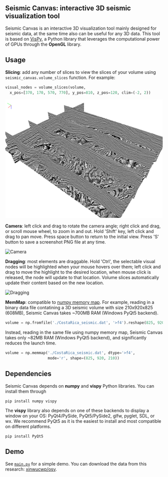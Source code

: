 Seismic Canvas: interactive 3D seismic visualization tool
-----------------------------------------------------

Seismic Canvas is an interactive 3D visualization tool mainly designed for seismic data, at the same time also can be useful for any 3D data.
This tool is based on [VisPy](https://github.com/vispy/vispy), a Python library that leverages the computational power of GPUs through the **OpenGL** library.

Usage
--------

**Slicing**: add any number of slices to view the slices of your volume using `seismic_canvas.volume_slices` function. For example:
```python
visual_nodes = volume_slices(volume,
  x_pos=[370, 170, 570, 770], y_pos=810, z_pos=120, clim=(-2, 2))
```

<img src='./imgs/Slicing.png' alt='Slicing' width=720/>

**Camera**: left click and drag to rotate the camera angle; right click and drag, or scroll mouse wheel, to zoom in and out. Hold 'Shift' key, left click and drag to pan move. Press space button to return to the initial view. Press 'S' button to save a screenshot PNG file at any time.

<img src='./imgs/Camera.gif' alt='Camera' width=720/>

**Dragging**: most elements are draggable. Hold 'Ctrl', the selectable visual nodes will be highlighted when your mouse hovers over them; left click and drag to move the highlight to the desired location, when mouse click is released, the node will update to that location. Volume slices automatically update their content based on the new location.

<img src='./imgs/Dragging.gif' alt='Dragging' width=720/>

**MemMap**: compatible to [numpy memory map](https://docs.scipy.org/doc/numpy/reference/generated/numpy.memmap.html). For example, reading in a binary data file contatining a 3D seismic volume with size 210x920x825 (608MB), Seismic Canvas takes ~700MB RAM (Windows PyQt5 backend).
```python
volume = np.fromfile('./CostaRica_seismic.dat', '>f4').reshape(825, 920, 210)
```
Instead, reading in the same file using numpy memory map, Seismic Canvas takes only ~82MB RAM (Windows PyQt5 backend), and significantly reduces the launch time.
```python
volume = np.memmap('./CostaRica_seismic.dat', dtype='>f4',
                   mode='r', shape=(825, 920, 210))
```


Dependencies
------------

Seismic Canvas depends on **numpy** and **vispy** Python libraries.
You can install them through
```
pip install numpy vispy
```

The **vispy** library also depends on one of these backends to display a window on your OS: PyQt4/PySide, PyQt5/PySide2, glfw, pyglet, SDL, or wx.
We recommend PyQt5 as it is the easiest to install and most compatible on different platforms.
```
pip install PyQt5
```

Demo
----

See [`main.py`](./main.py) for a simple demo. You can download the data from this research: [xinwucwp/osv](https://github.com/xinwucwp/osv).
